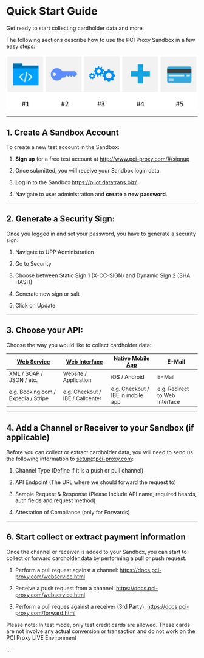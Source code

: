 # Quick Start Guide

Get ready to start collecting cardholder data and more. 

The following sections describe how to use the PCI Proxy Sandbox in a few easy steps: 
                  
 ![](2016_12_06_14_24_41_Dokument3_Word.jpg)

---




## 1. Create A Sandbox Account

To create a new test account in the Sandbox: 

1.	**Sign up** for a free test account at http://www.pci-proxy.com/#/signup

2.	Once submitted, you will receive your Sandbox login data.

3.	**Log in** to the Sandbox https://pilot.datatrans.biz/.

4.	Navigate to user administration and **create a new password**. 






---




## 2. Generate a Security Sign: 



Once you logged in and set your password, you have to generate a security sign:



1.	Navigate to UPP Administration

2.	Go to Security 

3.	Choose between Static Sign 1 (X-CC-SIGN) and Dynamic Sign 2 (SHA HASH) 

4.	Generate new sign or salt 

5.	Click on Update 



---



## 3. Choose your API: 



Choose the way you would like to collect cardholder data:


| **[Web Service](webservice.html)** | **[Web Interface](website-application.html)** | **[Native Mobile App](mobile-app.html)** | E-Mail |
| -- | -- | -- | -- |
| XML / SOAP / JSON / etc. | Website / Application | iOS / Android | E-Mail|
| e.g. Booking.com / Expedia / Stripe | e.g. Checkout / IBE / Callcenter | e.g. Checkout / IBE in mobile app | e.g. Redirect to Web Interface | 




---




## 4. Add a Channel or Receiver to your Sandbox (if applicable)


Before you can collect or extract cardholder data, you will need to send us the following information to setup@pci-proxy.com: 

  1.	Channel Type (Define if it is a push or pull channel)

  2.	API Endpoint (The URL where we should forward the request to)

  3.	Sample Request & Response (Please Include API name, required heards, auth fields and request method)

  4.	Attestation of Compliance (only for Forwards)



---



## 6. Start collect or extract payment information

Once the channel or receiver is added to your Sandbox, you can start to collect or forward cardholder data by performing a pull or push request. 

  1.	Perform a pull request against a channel: https://docs.pci-proxy.com/webservice.html 
  
  2.	Receive a push request from a channel: https://docs.pci-proxy.com/webservice.html
  
  3.	Perform a pull reques against a receiver (3rd Party): https://docs.pci-proxy.com/forward.html

Please note: In test mode, only test credit cards are allowed. These cards are not involve any actual conversion or transaction and do not work on the PCI Proxy LIVE Environment

...



